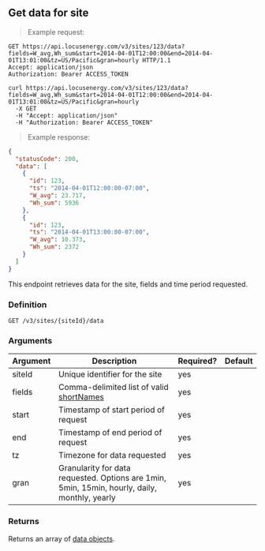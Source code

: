 ## Get data for site

> Example request:

```http
GET https://api.locusenergy.com/v3/sites/123/data?fields=W_avg,Wh_sum&start=2014-04-01T12:00:00&end=2014-04-01T13:01:00&tz=US/Pacific&gran=hourly HTTP/1.1
Accept: application/json
Authorization: Bearer ACCESS_TOKEN
```

```shell
curl https://api.locusenergy.com/v3/sites/123/data?fields=W_avg,Wh_sum&start=2014-04-01T12:00:00&end=2014-04-01T13:01:00&tz=US/Pacific&gran=hourly
  -X GET
  -H "Accept: application/json"
  -H "Authorization: Bearer ACCESS_TOKEN"
```

> Example response:

```json
{
  "statusCode": 200,
  "data": [
    {
      "id": 123,
      "ts": "2014-04-01T12:00:00-07:00",
      "W_avg": 23.717,
      "Wh_sum": 5936
    },
    {
      "id": 123,
      "ts": "2014-04-01T13:00:00-07:00",
      "W_avg": 10.373,
      "Wh_sum": 2372
    }
  ]
}
```

This endpoint retrieves data for the site, fields and time period requested.

### Definition

`GET /v3/sites/{siteId}/data`

### Arguments

Argument | Description | Required? | Default
--- | --- | --- | ---
siteId | Unique identifier for the site | yes |
fields | Comma-delimited list of valid [shortNames](#aggregations) | yes |
start | Timestamp of start period of request | yes |
end | Timestamp of end period of request | yes |
tz | Timezone for data requested | yes |
gran | Granularity for data requested. Options are 1min, 5min, 15min, hourly, daily, monthly, yearly | yes |

### Returns

Returns an array of [data objects](#data-object).